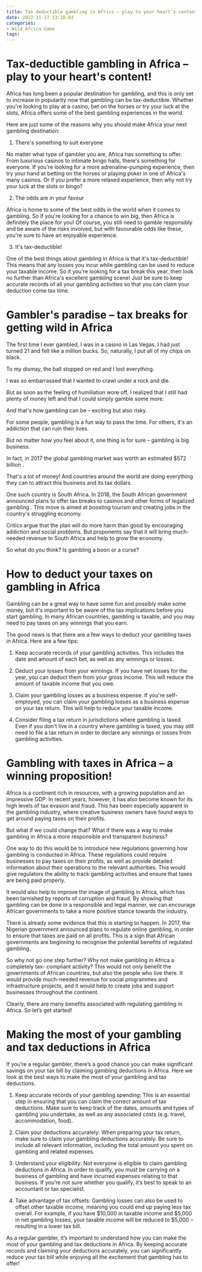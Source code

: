 ```yaml
---
title: Tax deductible gambling in Africa – play to your heart's content!
date: 2022-11-17 13:18:03
categories:
- Wild Africa Game
tags:
---
```



#  Tax-deductible gambling in Africa – play to your heart's content!

Africa has long been a popular destination for gambling, and this is only set to increase in popularity now that gambling can be tax-deductible. Whether you're looking to play at a casino, bet on the horses or try your luck at the slots, Africa offers some of the best gambling experiences in the world.

Here are just some of the reasons why you should make Africa your next gambling destination:

1. There's something to suit everyone

No matter what type of gambler you are, Africa has something to offer. From luxurious casinos to intimate bingo halls, there's something for everyone. If you're looking for a more adrenaline-pumping experience, then try your hand at betting on the horses or playing poker in one of Africa's many casinos. Or if you prefer a more relaxed experience, then why not try your luck at the slots or bingo?

2. The odds are in your favour

Africa is home to some of the best odds in the world when it comes to gambling. So if you're looking for a chance to win big, then Africa is definitely the place for you! Of course, you still need to gamble responsibly and be aware of the risks involved, but with favourable odds like these, you're sure to have an enjoyable experience.

3. It's tax-deductible!

One of the best things about gambling in Africa is that it's tax-deductible! This means that any losses you incur while gambling can be used to reduce your taxable income. So if you're looking for a tax break this year, then look no further than Africa's excellent gambling scene! Just be sure to keep accurate records of all your gambling activities so that you can claim your deduction come tax time.

#  Gambler's paradise – tax breaks for getting wild in Africa

The first time I ever gambled, I was in a casino in Las Vegas.  I had just turned 21 and felt like a million bucks.  So, naturally, I put all of my chips on black.

To my dismay, the ball stopped on red and I lost everything. 

I was so embarrassed that I wanted to crawl under a rock and die. 

But as soon as the feeling of humiliation wore off, I realized that I still had plenty of money left and that I could simply gamble some more. 

And that's how gambling can be – exciting but also risky. 

For some people, gambling is a fun way to pass the time.  For others, it's an addiction that can ruin their lives. 

But no matter how you feel about it, one thing is for sure – gambling is big business. 

In fact, in 2017 the global gambling market was worth an estimated $572 billion . 

That's a lot of money! And countries around the world are doing everything they can to attract this business and its tax dollars. 

One such country is South Africa. In 2018, the South African government announced plans to offer tax breaks to casinos and other forms of legalized gambling . 
This move is aimed at boosting tourism and creating jobs in the country's struggling economy. 

Critics argue that the plan will do more harm than good by encouraging addiction and social problems. But proponents say that it will bring much-needed revenue to South Africa and help to grow the economy. 

So what do you think? Is gambling a boon or a curse?

#  How to deduct your taxes on gambling in Africa

Gambling can be a great way to have some fun and possibly make some money, but it's important to be aware of the tax implications before you start gambling. In many African countries, gambling is taxable, and you may need to pay taxes on any winnings that you earn.

The good news is that there are a few ways to deduct your gambling taxes in Africa. Here are a few tips:

1. Keep accurate records of your gambling activities. This includes the date and amount of each bet, as well as any winnings or losses.

2. Deduct your losses from your winnings. If you have net losses for the year, you can deduct them from your gross income. This will reduce the amount of taxable income that you owe.

3. Claim your gambling losses as a business expense. If you're self-employed, you can claim your gambling losses as a business expense on your tax return. This will help to reduce your taxable income.

4. Consider filing a tax return in jurisdictions where gambling is taxed. Even if you don't live in a country where gambling is taxed, you may still need to file a tax return in order to declare any winnings or losses from gambling activities.

#  Gambling with taxes in Africa – a winning proposition!

Africa is a continent rich in resources, with a growing population and an impressive GDP. In recent years, however, it has also become known for its high levels of tax evasion and fraud. This has been especially apparent in the gambling industry, where creative business owners have found ways to get around paying taxes on their profits.

But what if we could change that? What if there was a way to make gambling in Africa a more responsible and transparent business?

One way to do this would be to introduce new regulations governing how gambling is conducted in Africa. These regulations could require businesses to pay taxes on their profits, as well as provide detailed information about their operations to the relevant authorities. This would give regulators the ability to track gambling activities and ensure that taxes are being paid properly.

It would also help to improve the image of gambling in Africa, which has been tarnished by reports of corruption and fraud. By showing that gambling can be done in a responsible and legal manner, we can encourage African governments to take a more positive stance towards the industry.

There is already some evidence that this is starting to happen. In 2017, the Nigerian government announced plans to regulate online gambling, in order to ensure that taxes are paid on all profits. This is a sign that African governments are beginning to recognise the potential benefits of regulated gambling.

So why not go one step further? Why not make gambling in Africa a completely tax- compliant activity? This would not only benefit the governments of African countries, but also the people who live there. It would provide much-needed revenue for social programmes and infrastructure projects, and it would help to create jobs and support businesses throughout the continent.

Clearly, there are many benefits associated with regulating gambling in Africa. So let’s get started!

#  Making the most of your gambling and tax deductions in Africa

If you’re a regular gambler, there’s a good chance you can make significant savings on your tax bill by claiming gambling deductions in Africa. Here we look at the best ways to make the most of your gambling and tax deductions.

1. Keep accurate records of your gambling spending: This is an essential step in ensuring that you can claim the correct amount of tax deductions. Make sure to keep track of the dates, amounts and types of gambling you undertake, as well as any associated costs (e.g. travel, accommodation, food).

2. Claim your deductions accurately: When preparing your tax return, make sure to claim your gambling deductions accurately. Be sure to include all relevant information, including the total amount you spent on gambling and related expenses.

3. Understand your eligibility: Not everyone is eligible to claim gambling deductions in Africa. In order to qualify, you must be carrying on a business of gambling and have incurred expenses relating to that business. If you’re not sure whether you qualify, it’s best to speak to an accountant or tax specialist.

4. Take advantage of tax offsets: Gambling losses can also be used to offset other taxable income, meaning you could end up paying less tax overall. For example, if you have $10,000 in taxable income and $5,000 in net gambling losses, your taxable income will be reduced to $5,000 – resulting in a lower tax bill.

As a regular gambler, it’s important to understand how you can make the most of your gambling and tax deductions in Africa. By keeping accurate records and claiming your deductions accurately, you can significantly reduce your tax bill while enjoying all the excitement that gambling has to offer!